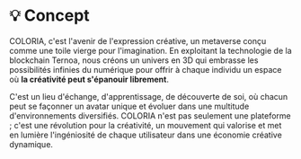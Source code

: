 # 💡 Concept

COLORIA, c'est l'avenir de l'expression créative, un metaverse conçu comme une toile vierge pour l'imagination. En exploitant la technologie de la blockchain Ternoa, nous créons un univers en 3D qui embrasse les possibilités infinies du numérique pour offrir à chaque individu un espace où **la créativité peut s'épanouir librement**.

C'est un lieu d'échange, d'apprentissage, de découverte de soi, où chacun peut se façonner un avatar unique et évoluer dans une multitude d'environnements diversifiés. COLORIA n'est pas seulement une plateforme ; c'est une révolution pour la créativité, un mouvement qui valorise et met en lumière l'ingéniosité de chaque utilisateur dans une économie créative dynamique.
